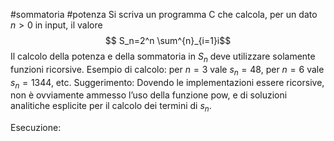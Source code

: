 #sommatoria #potenza 
Si scriva un programma C che calcola, per un dato $n > 0$ in input, il valore $$	S_n=2^n \sum^{n}_{i=1}i$$
Il calcolo della potenza e della sommatoria in $S_n$ deve utilizzare solamente funzioni ricorsive.
Esempio di calcolo: per $n = 3$ vale $s_n = 48$, per $n = 6$ vale $s_n = 1344$, etc.
Suggerimento: Dovendo le implementazioni essere ricorsive, non è ovviamente ammesso l’uso della funzione pow, e di soluzioni analitiche esplicite per il calcolo dei termini di $s_n$.

Esecuzione:
```c

```